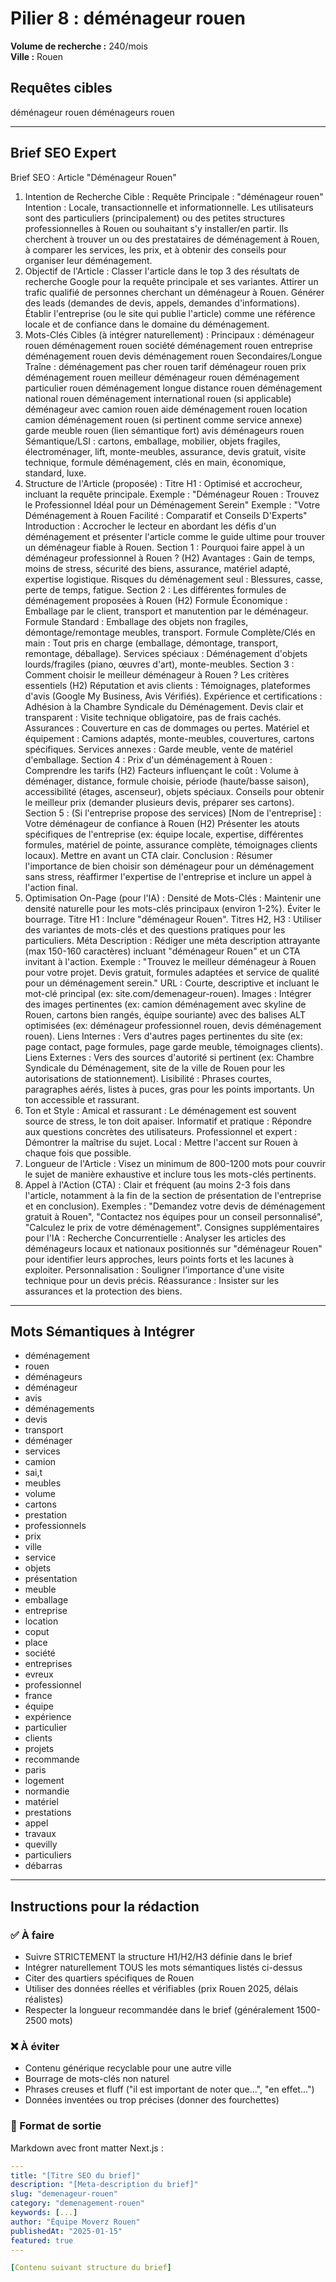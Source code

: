 # Pilier 8 : déménageur rouen

**Volume de recherche :** 240/mois  
**Ville :** Rouen

## Requêtes cibles

déménageur rouen
déménageurs rouen

---

## Brief SEO Expert

Brief SEO : Article "Déménageur Rouen"
1. Intention de Recherche Cible :
Requête Principale : "déménageur rouen"
Intention : Locale, transactionnelle et informationnelle. Les utilisateurs sont des particuliers (principalement) ou des petites structures professionnelles à Rouen ou souhaitant s'y installer/en partir. Ils cherchent à trouver un ou des prestataires de déménagement à Rouen, à comparer les services, les prix, et à obtenir des conseils pour organiser leur déménagement.
2. Objectif de l'Article :
Classer l'article dans le top 3 des résultats de recherche Google pour la requête principale et ses variantes.
Attirer un trafic qualifié de personnes cherchant un déménageur à Rouen.
Générer des leads (demandes de devis, appels, demandes d'informations).
Établir l'entreprise (ou le site qui publie l'article) comme une référence locale et de confiance dans le domaine du déménagement.
3. Mots-Clés Cibles (à intégrer naturellement) :
Principaux :
déménageur rouen
déménagement rouen
société déménagement rouen
entreprise déménagement rouen
devis déménagement rouen
Secondaires/Longue Traîne :
déménagement pas cher rouen
tarif déménageur rouen
prix déménagement rouen
meilleur déménageur rouen
déménagement particulier rouen
déménagement longue distance rouen
déménagement national rouen
déménagement international rouen (si applicable)
déménageur avec camion rouen
aide déménagement rouen
location camion déménagement rouen (si pertinent comme service annexe)
garde meuble rouen (lien sémantique fort)
avis déménageurs rouen
Sémantique/LSI :
cartons, emballage, mobilier, objets fragiles, électroménager, lift, monte-meubles, assurance, devis gratuit, visite technique, formule déménagement, clés en main, économique, standard, luxe.
4. Structure de l'Article (proposée) :
Titre H1 : Optimisé et accrocheur, incluant la requête principale.
Exemple : "Déménageur Rouen : Trouvez le Professionnel Idéal pour un Déménagement Serein"
Exemple : "Votre Déménagement à Rouen Facilité : Comparatif et Conseils D'Experts"
Introduction : Accrocher le lecteur en abordant les défis d'un déménagement et présenter l'article comme le guide ultime pour trouver un déménageur fiable à Rouen.
Section 1 : Pourquoi faire appel à un déménageur professionnel à Rouen ? (H2)
Avantages : Gain de temps, moins de stress, sécurité des biens, assurance, matériel adapté, expertise logistique.
Risques du déménagement seul : Blessures, casse, perte de temps, fatigue.
Section 2 : Les différentes formules de déménagement proposées à Rouen (H2)
Formule Économique : Emballage par le client, transport et manutention par le déménageur.
Formule Standard : Emballage des objets non fragiles, démontage/remontage meubles, transport.
Formule Complète/Clés en main : Tout pris en charge (emballage, démontage, transport, remontage, déballage).
Services spéciaux : Déménagement d'objets lourds/fragiles (piano, œuvres d'art), monte-meubles.
Section 3 : Comment choisir le meilleur déménageur à Rouen ? Les critères essentiels (H2)
Réputation et avis clients : Témoignages, plateformes d'avis (Google My Business, Avis Vérifiés).
Expérience et certifications : Adhésion à la Chambre Syndicale du Déménagement.
Devis clair et transparent : Visite technique obligatoire, pas de frais cachés.
Assurances : Couverture en cas de dommages ou pertes.
Matériel et équipement : Camions adaptés, monte-meubles, couvertures, cartons spécifiques.
Services annexes : Garde meuble, vente de matériel d'emballage.
Section 4 : Prix d'un déménagement à Rouen : Comprendre les tarifs (H2)
Facteurs influençant le coût : Volume à déménager, distance, formule choisie, période (haute/basse saison), accessibilité (étages, ascenseur), objets spéciaux.
Conseils pour obtenir le meilleur prix (demander plusieurs devis, préparer ses cartons).
Section 5 : (Si l'entreprise propose des services) [Nom de l'entreprise] : Votre déménageur de confiance à Rouen (H2)
Présenter les atouts spécifiques de l'entreprise (ex: équipe locale, expertise, différentes formules, matériel de pointe, assurance complète, témoignages clients locaux).
Mettre en avant un CTA clair.
Conclusion : Résumer l'importance de bien choisir son déménageur pour un déménagement sans stress, réaffirmer l'expertise de l'entreprise et inclure un appel à l'action final.
5. Optimisation On-Page (pour l'IA) :
Densité de Mots-Clés : Maintenir une densité naturelle pour les mots-clés principaux (environ 1-2%). Éviter le bourrage.
Titre H1 : Inclure "déménageur Rouen".
Titres H2, H3 : Utiliser des variantes de mots-clés et des questions pratiques pour les particuliers.
Méta Description : Rédiger une méta description attrayante (max 150-160 caractères) incluant "déménageur Rouen" et un CTA invitant à l'action.
Exemple : "Trouvez le meilleur déménageur à Rouen pour votre projet. Devis gratuit, formules adaptées et service de qualité pour un déménagement serein."
URL : Courte, descriptive et incluant le mot-clé principal (ex: site.com/demenageur-rouen).
Images : Intégrer des images pertinentes (ex: camion déménagement avec skyline de Rouen, cartons bien rangés, équipe souriante) avec des balises ALT optimisées (ex: déménageur professionnel rouen, devis déménagement rouen).
Liens Internes : Vers d'autres pages pertinentes du site (ex: page contact, page formules, page garde meuble, témoignages clients).
Liens Externes : Vers des sources d'autorité si pertinent (ex: Chambre Syndicale du Déménagement, site de la ville de Rouen pour les autorisations de stationnement).
Lisibilité : Phrases courtes, paragraphes aérés, listes à puces, gras pour les points importants. Un ton accessible et rassurant.
6. Ton et Style :
Amical et rassurant : Le déménagement est souvent source de stress, le ton doit apaiser.
Informatif et pratique : Répondre aux questions concrètes des utilisateurs.
Professionnel et expert : Démontrer la maîtrise du sujet.
Local : Mettre l'accent sur Rouen à chaque fois que possible.
7. Longueur de l'Article :
Visez un minimum de 800-1200 mots pour couvrir le sujet de manière exhaustive et inclure tous les mots-clés pertinents.
8. Appel à l'Action (CTA) :
Clair et fréquent (au moins 2-3 fois dans l'article, notamment à la fin de la section de présentation de l'entreprise et en conclusion).
Exemples : "Demandez votre devis de déménagement gratuit à Rouen", "Contactez nos équipes pour un conseil personnalisé", "Calculez le prix de votre déménagement".
Consignes supplémentaires pour l'IA :
Recherche Concurrentielle : Analyser les articles des déménageurs locaux et nationaux positionnés sur "déménageur Rouen" pour identifier leurs approches, leurs points forts et les lacunes à exploiter.
Personnalisation : Souligner l'importance d'une visite technique pour un devis précis.
Réassurance : Insister sur les assurances et la protection des biens.

---

## Mots Sémantiques à Intégrer

- déménagement
- rouen
- déménageurs
- déménageur
- avis
- déménagements
- devis
- transport
- déménager
- services
- camion
- sai,t
- meubles
- volume
- cartons
- prestation
- professionnels
- prix
- ville
- service
- objets
- présentation
- meuble
- emballage
- entreprise
- location
- coput
- place
- société
- entreprises
- evreux
- professionnel
- france
- équipe
- expérience
- particulier
- clients
- projets
- recommande
- paris
- logement
- normandie
- matériel
- prestations
- appel
- travaux
- quevilly
- particuliers
- débarras

---

## Instructions pour la rédaction

### ✅ À faire
- Suivre STRICTEMENT la structure H1/H2/H3 définie dans le brief
- Intégrer naturellement TOUS les mots sémantiques listés ci-dessus
- Citer des quartiers spécifiques de Rouen
- Utiliser des données réelles et vérifiables (prix Rouen 2025, délais réalistes)
- Respecter la longueur recommandée dans le brief (généralement 1500-2500 mots)

### ❌ À éviter
- Contenu générique recyclable pour une autre ville
- Bourrage de mots-clés non naturel
- Phrases creuses et fluff ("il est important de noter que...", "en effet...")
- Données inventées ou trop précises (donner des fourchettes)

### 🎯 Format de sortie
Markdown avec front matter Next.js :

```yaml
---
title: "[Titre SEO du brief]"
description: "[Meta-description du brief]"
slug: "demenageur-rouen"
category: "demenagement-rouen"
keywords: [...]
author: "Équipe Moverz Rouen"
publishedAt: "2025-01-15"
featured: true
---

[Contenu suivant structure du brief]
```
